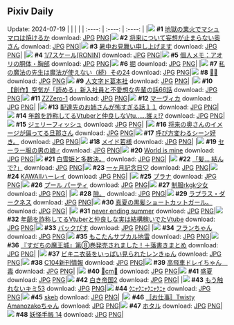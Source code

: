 ## Pixiv Daily
Update: 2024-07-19
|      |      |      |
| :----: | :----: | :----: |
|![](https://pixiv.microyu.workers.dev/c/240x480/img-master/img/2024/07/17/21/23/38/120619703_p0_master1200.jpg) **#1** [地獄の業火でマシュマロは焼けるか](https://www.pixiv.net/artworks/120619703) download: [JPG](https://pixiv.microyu.workers.dev/img-original/img/2024/07/17/21/23/38/120619703_p0.jpg) [PNG](https://pixiv.microyu.workers.dev/img-original/img/2024/07/17/21/23/38/120619703_p0.png)|![](https://pixiv.microyu.workers.dev/c/240x480/img-master/img/2024/07/17/00/01/06/120598064_p0_master1200.jpg) **#2** [将来について妄想が止まらない奥さん](https://www.pixiv.net/artworks/120598064) download: [JPG](https://pixiv.microyu.workers.dev/img-original/img/2024/07/17/00/01/06/120598064_p0.jpg) [PNG](https://pixiv.microyu.workers.dev/img-original/img/2024/07/17/00/01/06/120598064_p0.png)|![](https://pixiv.microyu.workers.dev/c/240x480/img-master/img/2024/07/17/00/00/40/120597983_p0_master1200.jpg) **#3** [暑中お見舞い申し上げます](https://www.pixiv.net/artworks/120597983) download: [JPG](https://pixiv.microyu.workers.dev/img-original/img/2024/07/17/00/00/40/120597983_p0.jpg) [PNG](https://pixiv.microyu.workers.dev/img-original/img/2024/07/17/00/00/40/120597983_p0.png)|
|![](https://pixiv.microyu.workers.dev/c/240x480/img-master/img/2024/07/17/04/24/28/120602991_p0_master1200.jpg) **#4** [1/7スケール[RONIN]](https://www.pixiv.net/artworks/120602991) download: [JPG](https://pixiv.microyu.workers.dev/img-original/img/2024/07/17/04/24/28/120602991_p0.jpg) [PNG](https://pixiv.microyu.workers.dev/img-original/img/2024/07/17/04/24/28/120602991_p0.png)|![](https://pixiv.microyu.workers.dev/c/240x480/img-master/img/2024/07/18/06/00/10/120630717_p0_master1200.jpg) **#5** [個人メモ：アオリの胴体・胸部](https://www.pixiv.net/artworks/120630717) download: [JPG](https://pixiv.microyu.workers.dev/img-original/img/2024/07/18/06/00/10/120630717_p0.jpg) [PNG](https://pixiv.microyu.workers.dev/img-original/img/2024/07/18/06/00/10/120630717_p0.png)|![](https://pixiv.microyu.workers.dev/c/240x480/img-master/img/2024/07/17/00/03/24/120598264_p0_master1200.jpg) **#6** [掘](https://www.pixiv.net/artworks/120598264) download: [JPG](https://pixiv.microyu.workers.dev/img-original/img/2024/07/17/00/03/24/120598264_p0.jpg) [PNG](https://pixiv.microyu.workers.dev/img-original/img/2024/07/17/00/03/24/120598264_p0.png)|
|![](https://pixiv.microyu.workers.dev/c/240x480/img-master/img/2024/07/17/00/01/50/120598147_p0_master1200.jpg) **#7** [私の魔法の先生は魔法が使えない（続）その24](https://www.pixiv.net/artworks/120598147) download: [JPG](https://pixiv.microyu.workers.dev/img-original/img/2024/07/17/00/01/50/120598147_p0.jpg) [PNG](https://pixiv.microyu.workers.dev/img-original/img/2024/07/17/00/01/50/120598147_p0.png)|![](https://pixiv.microyu.workers.dev/c/240x480/img-master/img/2024/07/17/00/00/43/120597998_p0_master1200.jpg) **#8** [😵‍💫](https://www.pixiv.net/artworks/120597998) download: [JPG](https://pixiv.microyu.workers.dev/img-original/img/2024/07/17/00/00/43/120597998_p0.jpg) [PNG](https://pixiv.microyu.workers.dev/img-original/img/2024/07/17/00/00/43/120597998_p0.png)|![](https://pixiv.microyu.workers.dev/c/240x480/img-master/img/2024/07/17/00/10/48/120598552_p0_master1200.jpg) **#9** [人文字ド葛本社](https://www.pixiv.net/artworks/120598552) download: [JPG](https://pixiv.microyu.workers.dev/img-original/img/2024/07/17/00/10/48/120598552_p0.jpg) [PNG](https://pixiv.microyu.workers.dev/img-original/img/2024/07/17/00/10/48/120598552_p0.png)|
|![](https://pixiv.microyu.workers.dev/c/240x480/img-master/img/2024/07/18/18/07/12/120641272_p0_master1200.jpg) **#10** [【創作】空気が「読める」新入社員と不愛想な先輩の話66話](https://www.pixiv.net/artworks/120641272) download: [JPG](https://pixiv.microyu.workers.dev/img-original/img/2024/07/18/18/07/12/120641272_p0.jpg) [PNG](https://pixiv.microyu.workers.dev/img-original/img/2024/07/18/18/07/12/120641272_p0.png)|![](https://pixiv.microyu.workers.dev/c/240x480/img-master/img/2024/07/17/19/20/16/120616171_p0_master1200.jpg) **#11** [ZZZero-1](https://www.pixiv.net/artworks/120616171) download: [JPG](https://pixiv.microyu.workers.dev/img-original/img/2024/07/17/19/20/16/120616171_p0.jpg) [PNG](https://pixiv.microyu.workers.dev/img-original/img/2024/07/17/19/20/16/120616171_p0.png)|![](https://pixiv.microyu.workers.dev/c/240x480/img-master/img/2024/07/18/00/00/22/120624749_p0_master1200.jpg) **#12** [マーヴィカ](https://www.pixiv.net/artworks/120624749) download: [JPG](https://pixiv.microyu.workers.dev/img-original/img/2024/07/18/00/00/22/120624749_p0.jpg) [PNG](https://pixiv.microyu.workers.dev/img-original/img/2024/07/18/00/00/22/120624749_p0.png)|
|![](https://pixiv.microyu.workers.dev/c/240x480/img-master/img/2024/07/18/12/00/36/120635204_p0_master1200.jpg) **#13** [配達先のお姉さんが怖すぎる話１１](https://www.pixiv.net/artworks/120635204) download: [JPG](https://pixiv.microyu.workers.dev/img-original/img/2024/07/18/12/00/36/120635204_p0.jpg) [PNG](https://pixiv.microyu.workers.dev/img-original/img/2024/07/18/12/00/36/120635204_p0.png)|![](https://pixiv.microyu.workers.dev/c/240x480/img-master/img/2024/07/17/21/10/58/120619317_p0_master1200.jpg) **#14** [年齢を詐称してるVtuberと仲良しなVtu……誰ぇ!?](https://www.pixiv.net/artworks/120619317) download: [JPG](https://pixiv.microyu.workers.dev/img-original/img/2024/07/17/21/10/58/120619317_p0.jpg) [PNG](https://pixiv.microyu.workers.dev/img-original/img/2024/07/17/21/10/58/120619317_p0.png)|![](https://pixiv.microyu.workers.dev/c/240x480/img-master/img/2024/07/18/20/30/05/120644799_p0_master1200.jpg) **#15** [ジェリーフィッシュ](https://www.pixiv.net/artworks/120644799) download: [JPG](https://pixiv.microyu.workers.dev/img-original/img/2024/07/18/20/30/05/120644799_p0.jpg) [PNG](https://pixiv.microyu.workers.dev/img-original/img/2024/07/18/20/30/05/120644799_p0.png)|
|![](https://pixiv.microyu.workers.dev/c/240x480/img-master/img/2024/07/18/00/28/02/120625211_p0_master1200.jpg) **#16** [将来の奥さんのイメージが偏ってる旦那さん](https://www.pixiv.net/artworks/120625211) download: [JPG](https://pixiv.microyu.workers.dev/img-original/img/2024/07/18/00/28/02/120625211_p0.jpg) [PNG](https://pixiv.microyu.workers.dev/img-original/img/2024/07/18/00/28/02/120625211_p0.png)|![](https://pixiv.microyu.workers.dev/c/240x480/img-master/img/2024/07/18/06/48/21/120631090_p0_master1200.jpg) **#17** [呼び方変わるシーン好き。](https://www.pixiv.net/artworks/120631090) download: [JPG](https://pixiv.microyu.workers.dev/img-original/img/2024/07/18/06/48/21/120631090_p0.jpg) [PNG](https://pixiv.microyu.workers.dev/img-original/img/2024/07/18/06/48/21/120631090_p0.png)|![](https://pixiv.microyu.workers.dev/c/240x480/img-master/img/2024/07/17/00/22/38/120598936_p0_master1200.jpg) **#18** [メイド若様](https://www.pixiv.net/artworks/120598936) download: [JPG](https://pixiv.microyu.workers.dev/img-original/img/2024/07/17/00/22/38/120598936_p0.jpg) [PNG](https://pixiv.microyu.workers.dev/img-original/img/2024/07/17/00/22/38/120598936_p0.png)|
|![](https://pixiv.microyu.workers.dev/c/240x480/img-master/img/2024/07/18/11/54/20/120635002_p0_master1200.jpg) **#19** [セーラー服の男の娘♂](https://www.pixiv.net/artworks/120635002) download: [JPG](https://pixiv.microyu.workers.dev/img-original/img/2024/07/18/11/54/20/120635002_p0.jpg) [PNG](https://pixiv.microyu.workers.dev/img-original/img/2024/07/18/11/54/20/120635002_p0.png)|![](https://pixiv.microyu.workers.dev/c/240x480/img-master/img/2024/07/17/00/30/07/120599158_p0_master1200.jpg) **#20** [World is mine](https://www.pixiv.net/artworks/120599158) download: [JPG](https://pixiv.microyu.workers.dev/img-original/img/2024/07/17/00/30/07/120599158_p0.jpg) [PNG](https://pixiv.microyu.workers.dev/img-original/img/2024/07/17/00/30/07/120599158_p0.png)|![](https://pixiv.microyu.workers.dev/c/240x480/img-master/img/2024/07/17/22/35/45/120622043_p0_master1200.jpg) **#21** [白雪姫と多数決。](https://www.pixiv.net/artworks/120622043) download: [JPG](https://pixiv.microyu.workers.dev/img-original/img/2024/07/17/22/35/45/120622043_p0.jpg) [PNG](https://pixiv.microyu.workers.dev/img-original/img/2024/07/17/22/35/45/120622043_p0.png)|
|![](https://pixiv.microyu.workers.dev/c/240x480/img-master/img/2024/07/17/00/00/17/120597886_p0_master1200.jpg) **#22** [「髪... 結んで?」](https://www.pixiv.net/artworks/120597886) download: [JPG](https://pixiv.microyu.workers.dev/img-original/img/2024/07/17/00/00/17/120597886_p0.jpg) [PNG](https://pixiv.microyu.workers.dev/img-original/img/2024/07/17/00/00/17/120597886_p0.png)|![](https://pixiv.microyu.workers.dev/c/240x480/img-master/img/2024/07/18/00/00/44/120624840_p0_master1200.jpg) **#23** [一ヶ月記念日♡](https://www.pixiv.net/artworks/120624840) download: [JPG](https://pixiv.microyu.workers.dev/img-original/img/2024/07/18/00/00/44/120624840_p0.jpg) [PNG](https://pixiv.microyu.workers.dev/img-original/img/2024/07/18/00/00/44/120624840_p0.png)|![](https://pixiv.microyu.workers.dev/c/240x480/img-master/img/2024/07/17/03/02/54/120602067_p0_master1200.jpg) **#24** [KAWAIIハーレイ](https://www.pixiv.net/artworks/120602067) download: [JPG](https://pixiv.microyu.workers.dev/img-original/img/2024/07/17/03/02/54/120602067_p0.jpg) [PNG](https://pixiv.microyu.workers.dev/img-original/img/2024/07/17/03/02/54/120602067_p0.png)|
|![](https://pixiv.microyu.workers.dev/c/240x480/img-master/img/2024/07/18/00/00/24/120624756_p0_master1200.jpg) **#25** [プラナ](https://www.pixiv.net/artworks/120624756) download: [JPG](https://pixiv.microyu.workers.dev/img-original/img/2024/07/18/00/00/24/120624756_p0.jpg) [PNG](https://pixiv.microyu.workers.dev/img-original/img/2024/07/18/00/00/24/120624756_p0.png)|![](https://pixiv.microyu.workers.dev/c/240x480/img-master/img/2024/07/17/00/00/39/120597978_p0_master1200.jpg) **#26** [プール パーティ](https://www.pixiv.net/artworks/120597978) download: [JPG](https://pixiv.microyu.workers.dev/img-original/img/2024/07/17/00/00/39/120597978_p0.jpg) [PNG](https://pixiv.microyu.workers.dev/img-original/img/2024/07/17/00/00/39/120597978_p0.png)|![](https://pixiv.microyu.workers.dev/c/240x480/img-master/img/2024/07/17/00/05/19/120598349_p0_master1200.jpg) **#27** [制服rkgk少女](https://www.pixiv.net/artworks/120598349) download: [JPG](https://pixiv.microyu.workers.dev/img-original/img/2024/07/17/00/05/19/120598349_p0.jpg) [PNG](https://pixiv.microyu.workers.dev/img-original/img/2024/07/17/00/05/19/120598349_p0.png)|
|![](https://pixiv.microyu.workers.dev/c/240x480/img-master/img/2024/07/17/03/24/34/120601252_p0_master1200.jpg) **#28** [隙。](https://www.pixiv.net/artworks/120601252) download: [JPG](https://pixiv.microyu.workers.dev/img-original/img/2024/07/17/03/24/34/120601252_p0.jpg) [PNG](https://pixiv.microyu.workers.dev/img-original/img/2024/07/17/03/24/34/120601252_p0.png)|![](https://pixiv.microyu.workers.dev/c/240x480/img-master/img/2024/07/17/00/00/31/120597942_p0_master1200.jpg) **#29** [ラプラス・ダークネス](https://www.pixiv.net/artworks/120597942) download: [JPG](https://pixiv.microyu.workers.dev/img-original/img/2024/07/17/00/00/31/120597942_p0.jpg) [PNG](https://pixiv.microyu.workers.dev/img-original/img/2024/07/17/00/00/31/120597942_p0.png)|![](https://pixiv.microyu.workers.dev/c/240x480/img-master/img/2024/07/17/18/55/40/120615475_p0_master1200.jpg) **#30** [真夏の黒髪ショートカットガール。](https://www.pixiv.net/artworks/120615475) download: [JPG](https://pixiv.microyu.workers.dev/img-original/img/2024/07/17/18/55/40/120615475_p0.jpg) [PNG](https://pixiv.microyu.workers.dev/img-original/img/2024/07/17/18/55/40/120615475_p0.png)|
|![](https://pixiv.microyu.workers.dev/c/240x480/img-master/img/2024/07/17/00/00/18/120597890_p0_master1200.jpg) **#31** [never ending summer](https://www.pixiv.net/artworks/120597890) download: [JPG](https://pixiv.microyu.workers.dev/img-original/img/2024/07/17/00/00/18/120597890_p0.jpg) [PNG](https://pixiv.microyu.workers.dev/img-original/img/2024/07/17/00/00/18/120597890_p0.png)|![](https://pixiv.microyu.workers.dev/c/240x480/img-master/img/2024/07/18/21/03/16/120645777_p0_master1200.jpg) **#32** [年齢を詐称してるVtuberと仲良しな実は結構稼いでたVtube](https://www.pixiv.net/artworks/120645777) download: [JPG](https://pixiv.microyu.workers.dev/img-original/img/2024/07/18/21/03/16/120645777_p0.jpg) [PNG](https://pixiv.microyu.workers.dev/img-original/img/2024/07/18/21/03/16/120645777_p0.png)|![](https://pixiv.microyu.workers.dev/c/240x480/img-master/img/2024/07/18/12/10/24/120635362_p0_master1200.jpg) **#33** [バックぴす](https://www.pixiv.net/artworks/120635362) download: [JPG](https://pixiv.microyu.workers.dev/img-original/img/2024/07/18/12/10/24/120635362_p0.jpg) [PNG](https://pixiv.microyu.workers.dev/img-original/img/2024/07/18/12/10/24/120635362_p0.png)|
|![](https://pixiv.microyu.workers.dev/c/240x480/img-master/img/2024/07/18/00/02/01/120624971_p0_master1200.jpg) **#34** [フランちゃん](https://www.pixiv.net/artworks/120624971) download: [JPG](https://pixiv.microyu.workers.dev/img-original/img/2024/07/18/00/02/01/120624971_p0.jpg) [PNG](https://pixiv.microyu.workers.dev/img-original/img/2024/07/18/00/02/01/120624971_p0.png)|![](https://pixiv.microyu.workers.dev/c/240x480/img-master/img/2024/07/17/00/00/19/120597893_p0_master1200.jpg) **#35** [もこたんサブカル地雷](https://www.pixiv.net/artworks/120597893) download: [JPG](https://pixiv.microyu.workers.dev/img-original/img/2024/07/17/00/00/19/120597893_p0.jpg) [PNG](https://pixiv.microyu.workers.dev/img-original/img/2024/07/17/00/00/19/120597893_p0.png)|![](https://pixiv.microyu.workers.dev/c/240x480/img-master/img/2024/07/18/00/03/16/120625056_p0_master1200.jpg) **#36** [『すだちの魔王城』第⑧巻発売されました！＋落書きまとめ](https://www.pixiv.net/artworks/120625056) download: [JPG](https://pixiv.microyu.workers.dev/img-original/img/2024/07/18/00/03/16/120625056_p0.jpg) [PNG](https://pixiv.microyu.workers.dev/img-original/img/2024/07/18/00/03/16/120625056_p0.png)|
|![](https://pixiv.microyu.workers.dev/c/240x480/img-master/img/2024/07/17/06/03/53/120603887_p0_master1200.jpg) **#37** [ビキニ衣装をいっぱい見られたレンきゅん](https://www.pixiv.net/artworks/120603887) download: [JPG](https://pixiv.microyu.workers.dev/img-original/img/2024/07/17/06/03/53/120603887_p0.jpg) [PNG](https://pixiv.microyu.workers.dev/img-original/img/2024/07/17/06/03/53/120603887_p0.png)|![](https://pixiv.microyu.workers.dev/c/240x480/img-master/img/2024/07/17/02/08/40/120601307_p0_master1200.jpg) **#38** [C104新刊情報](https://www.pixiv.net/artworks/120601307) download: [JPG](https://pixiv.microyu.workers.dev/img-original/img/2024/07/17/02/08/40/120601307_p0.jpg) [PNG](https://pixiv.microyu.workers.dev/img-original/img/2024/07/17/02/08/40/120601307_p0.png)|![](https://pixiv.microyu.workers.dev/c/240x480/img-master/img/2024/07/18/09/11/00/120632866_p0_master1200.jpg) **#39** [高飛車ドレイちゃん　毒](https://www.pixiv.net/artworks/120632866) download: [JPG](https://pixiv.microyu.workers.dev/img-original/img/2024/07/18/09/11/00/120632866_p0.jpg) [PNG](https://pixiv.microyu.workers.dev/img-original/img/2024/07/18/09/11/00/120632866_p0.png)|
|![](https://pixiv.microyu.workers.dev/c/240x480/img-master/img/2024/07/17/20/47/35/120618563_p0_master1200.jpg) **#40** [🦋cm🦋](https://www.pixiv.net/artworks/120618563) download: [JPG](https://pixiv.microyu.workers.dev/img-original/img/2024/07/17/20/47/35/120618563_p0.jpg) [PNG](https://pixiv.microyu.workers.dev/img-original/img/2024/07/17/20/47/35/120618563_p0.png)|![](https://pixiv.microyu.workers.dev/c/240x480/img-master/img/2024/07/17/12/19/52/120608508_p0_master1200.jpg) **#41** [盛夏](https://www.pixiv.net/artworks/120608508) download: [JPG](https://pixiv.microyu.workers.dev/img-original/img/2024/07/17/12/19/52/120608508_p0.jpg) [PNG](https://pixiv.microyu.workers.dev/img-original/img/2024/07/17/12/19/52/120608508_p0.png)|![](https://pixiv.microyu.workers.dev/c/240x480/img-master/img/2024/07/17/16/45/25/120612630_p0_master1200.jpg) **#42** [白き帝国2](https://www.pixiv.net/artworks/120612630) download: [JPG](https://pixiv.microyu.workers.dev/img-original/img/2024/07/17/16/45/25/120612630_p0.jpg) [PNG](https://pixiv.microyu.workers.dev/img-original/img/2024/07/17/16/45/25/120612630_p0.png)|
|![](https://pixiv.microyu.workers.dev/c/240x480/img-master/img/2024/07/18/22/10/08/120647906_p0_master1200.jpg) **#43** [もう触れないキミ53](https://www.pixiv.net/artworks/120647906) download: [JPG](https://pixiv.microyu.workers.dev/img-original/img/2024/07/18/22/10/08/120647906_p0.jpg) [PNG](https://pixiv.microyu.workers.dev/img-original/img/2024/07/18/22/10/08/120647906_p0.png)|![](https://pixiv.microyu.workers.dev/c/240x480/img-master/img/2024/07/18/23/46/02/120650909_master1200.jpg) **#44** [ｸﾆｬｸﾆｬｸﾆｬｸﾆｬ](https://www.pixiv.net/artworks/120650909) download: [JPG](https://pixiv.microyu.workers.dev/img-original/img/2024/07/18/23/46/02/120650909.jpg) [PNG](https://pixiv.microyu.workers.dev/img-original/img/2024/07/18/23/46/02/120650909.png)|![](https://pixiv.microyu.workers.dev/c/240x480/img-master/img/2024/07/17/17/02/03/120612986_p0_master1200.jpg) **#45** [skeb](https://www.pixiv.net/artworks/120612986) download: [JPG](https://pixiv.microyu.workers.dev/img-original/img/2024/07/17/17/02/03/120612986_p0.jpg) [PNG](https://pixiv.microyu.workers.dev/img-original/img/2024/07/17/17/02/03/120612986_p0.png)|
|![](https://pixiv.microyu.workers.dev/c/240x480/img-master/img/2024/07/18/03/09/54/120628989_p0_master1200.jpg) **#46** [〚お仕事〛Twisty Amanozakoちゃん](https://www.pixiv.net/artworks/120628989) download: [JPG](https://pixiv.microyu.workers.dev/img-original/img/2024/07/18/03/09/54/120628989_p0.jpg) [PNG](https://pixiv.microyu.workers.dev/img-original/img/2024/07/18/03/09/54/120628989_p0.png)|![](https://pixiv.microyu.workers.dev/c/240x480/img-master/img/2024/07/17/04/47/16/120603189_p0_master1200.jpg) **#47** [ホタル](https://www.pixiv.net/artworks/120603189) download: [JPG](https://pixiv.microyu.workers.dev/img-original/img/2024/07/17/04/47/16/120603189_p0.jpg) [PNG](https://pixiv.microyu.workers.dev/img-original/img/2024/07/17/04/47/16/120603189_p0.png)|![](https://pixiv.microyu.workers.dev/c/240x480/img-master/img/2024/07/17/00/46/14/120599595_p0_master1200.jpg) **#48** [妖怪手帳 14](https://www.pixiv.net/artworks/120599595) download: [JPG](https://pixiv.microyu.workers.dev/img-original/img/2024/07/17/00/46/14/120599595_p0.jpg) [PNG](https://pixiv.microyu.workers.dev/img-original/img/2024/07/17/00/46/14/120599595_p0.png)|

